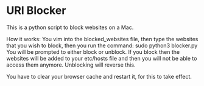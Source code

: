 # URl Blocker
This is a python script to block websites on a Mac. 

How it works: You vim into the blocked_websites file, then type the websites
that you wish to block, 
then you run the command: sudo python3 blocker.py
You will be prompted to either block or unblock. 
If you block then the websites will be added to your etc/hosts file and then you will not be able to access them anymore. Unblocking will reverse this. 

You have to clear your browser cache and restart it, for this to take effect. 

